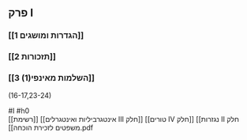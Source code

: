## פרק I
###  [[1 הגדרות ומושגים]]

### [[2 תזכורות]]

###  [[3 השלמות מאינפי(1)]] 
(16-17,23-24)

#I #h0  
[[‫חלק II נגזרות]] [[‫חלק IV טורים]] [[חלק III אינטגרביליות ואינטגרלים]]  [[‎⁨רשימת משפטים לזכירת הוכחה⁩.pdf]] 